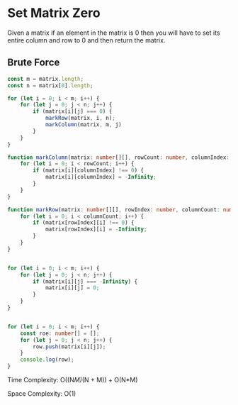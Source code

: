 # Set Matrix Zero
Given a matrix if an element in the matrix is 0 then you will have to set its entire column and row to 0 and then return the matrix.

## Brute Force
```ts
const m = matrix.length;
const n = matrix[0].length;

for (let i = 0; i < m; i++) {
    for (let j = 0; j < n; j++) {
        if (matrix[i][j] === 0) {
            markRow(matrix, i, n);
            markColumn(matrix, m, j)
        }
    }
}

function markColumn(matrix: number[][], rowCount: number, columnIndex: number) {
    for (let i = 0; i < rowCount; i++) {
        if (matrix[i][columnIndex] !== 0) {
            matrix[i][columnIndex] = -Infinity;
        }
    }
}

function markRow(matrix: number[][], rowIndex: number, columnCount: number) {
    for (let i = 0; i < columnCount; i++) {
        if (matrix[rowIndex][i] !== 0) {
            matrix[rowIndex][i] = -Infinity;
        }
    }
}


for (let i = 0; i < m; i++) {
    for (let j = 0; j < n; j++) {
        if (matrix[i][j] === -Infinity) {
            matrix[i][j] = 0;
        }
    }
}


for (let i = 0; i < m; i++) {
    const roe: number[] = [];
    for (let j = 0; j < n; j++) {
        row.push(matrix[i][j]);
    }
    console.log(row);
}
```
Time Complexity: O((N*M)*(N + M)) + O(N*M)

Space Complexity: O(1)
